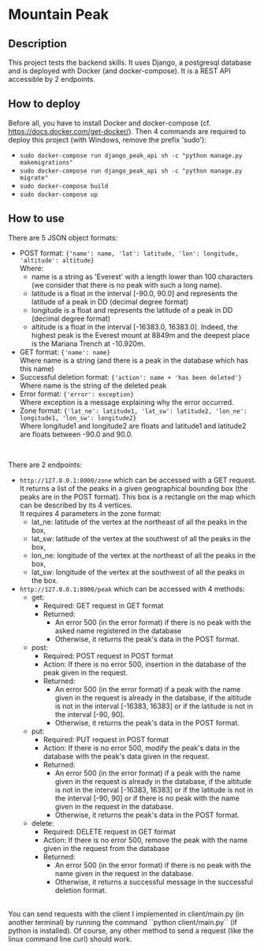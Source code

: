 # Mountain Peak

## Description
This project tests the backend skills.
It uses Django, a postgresql database and is deployed with Docker (and docker-compose).
It is a REST API accessible by 2 endpoints.

## How to deploy
Before all, you have to install Docker and docker-compose (cf. https://docs.docker.com/get-docker/).
Then 4 commands are required to deploy this project (with Windows, remove the prefix 'sudo'):
- ``sudo docker-compose run django_peak_api sh -c "python manage.py makemigrations"``
- ``sudo docker-compose run django_peak_api sh -c "python manage.py migrate"``
- ``sudo docker-compose build``
- ``sudo docker-compose up``

## How to use
There are 5 JSON object formats:
  - POST format: ``{'name': name, 'lat': latitude, 'lon': longitude, 'altitude': altitude}``
    <br>Where:
    - name is a string as 'Everest' with a length lower than 100 characters 
    (we consider that there is no peak with such a long name).
    - latitude is a float in the interval [-90.0, 90.0] 
    and represents the latitude of a peak in DD (decimal degree format)
    - longitude is a float and represents the latitude of a peak in DD (decimal degree format)
    - altitude is a float in the interval [-16383.0, 16383.0]. 
    Indeed, the highest peak is the Everest mount at 8849m and the deepest place is the Mariana Trench at -10.920m.
  - GET format: ``{'name': name}``
  <br>Where name is a string (and there is a peak in the database which has this name)
  - Successful deletion format: ``{'action': name + 'has been deleted'}``
  <br>Where name is the string of the deleted peak
  - Error format: ``{'error': exception}``
  <br>Where exception is a message explaining why the error occurred.
  - Zone format: ``{'lat_ne': latitude1, 'lat_sw': latitude2, 'lon_ne': longitude1, 'lon_sw': longitude2}``
  <br>Where longitude1 and longitude2 are floats and latitude1 and latitude2 are floats between -90.0 and 90.0.

<br>

There are 2 endpoints:
- ``http://127.0.0.1:8000/zone`` which can be accessed with a GET request.
<br>It returns a list of the peaks in a given geographical bounding box (the peaks are in the POST format). 
This box is a rectangle on the map which can be described by its 4 vertices.
<br>It requires 4 parameters in the zone format:
  - lat_ne: latitude of the vertex at the northeast of all the peaks in the box,
  - lat_sw: latitude of the vertex at the southwest of all the peaks in the box,
  - lon_ne: longitude of the vertex at the northeast of all the peaks in the box,
  - lat_sw: longitude of the vertex at the southwest of all the peaks in the box.
- ``http://127.0.0.1:8000/peak`` which can be accessed with 4 methods:
  - get: 
    - Required: GET request in GET format
    - Returned:
      - An error 500 (in the error format) if there is no peak with the asked name registered in the database
      - Otherwise, it returns the peak's data in the POST format.
  - post: 
    - Required: POST request in POST format
    - Action: If there is no error 500, insertion in the database of the peak given in the request.
    - Returned: 
      - An error 500 (in the error format) if a peak with the name given in the request is already in the database, 
      if the altitude is not in the interval [-16383, 16383] 
      or if the latitude is not in the interval [-90, 90].
      - Otherwise, it returns the peak's data in the POST format.
  - put:
    - Required: PUT request in POST format
    - Action: If there is no error 500, modify the peak's data in the database 
    with the peak's data given in the request.
    - Returned:
      - An error 500 (in the error format) if a peak with the name given in the request is already in the database, 
      if the altitude is not in the interval [-16383, 16383] 
      or if the latitude is not in the interval [-90, 90]
      or if there is no peak with the name given in the request in the database.
      - Otherwise, it returns the peak's data in the POST format.
  - delete:
    - Required: DELETE request in GET format
    - Action: If there is no error 500, remove the peak with the name given in the request from the database
    - Returned:
      - An error 500 (in the error format) if there is no peak with the name given in the request in the database.
      - Otherwise, it returns a successful message in the successful deletion format.

<br>
You can send requests with the client I implemented in client/main.py (in another terminal) by running the command 
``python client/main.py`` (if python is installed).
Of course, any other method to send a request (like the linux command line curl) should work.